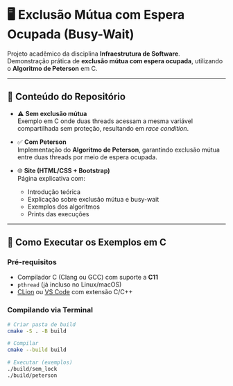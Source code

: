 # 🖥️ Exclusão Mútua com Espera Ocupada (Busy-Wait)

Projeto acadêmico da disciplina **Infraestrutura de Software**.  
Demonstração prática de **exclusão mútua com espera ocupada**, utilizando o **Algoritmo de Peterson** em C.

---

## 📂 Conteúdo do Repositório

- ⚠️ **Sem exclusão mútua**  
  Exemplo em C onde duas threads acessam a mesma variável compartilhada sem proteção, resultando em *race condition*.

- ✅ **Com Peterson**  
  Implementação do **Algoritmo de Peterson**, garantindo exclusão mútua entre duas threads por meio de espera ocupada.

- 🌐 **Site (HTML/CSS + Bootstrap)**  
  Página explicativa com:
  - Introdução teórica  
  - Explicação sobre exclusão mútua e busy-wait  
  - Exemplos dos algoritmos  
  - Prints das execuções  

---

## 🚀 Como Executar os Exemplos em C

### Pré-requisitos
- Compilador C (Clang ou GCC) com suporte a **C11**
- `pthread` (já incluso no Linux/macOS)
- [CLion](https://www.jetbrains.com/clion/) ou [VS Code](https://code.visualstudio.com/) com extensão C/C++

### Compilando via Terminal
```bash
# Criar pasta de build
cmake -S . -B build

# Compilar
cmake --build build

# Executar (exemplos)
./build/sem_lock
./build/peterson
